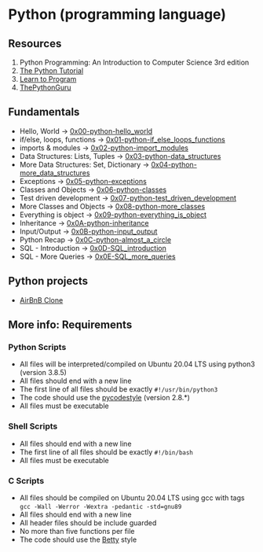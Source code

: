 # Python (programming language)
## Resources
1. Python Programming: An Introduction to Computer Science 3rd edition
2. [The Python Tutorial](https://docs.python.org/3.4/tutorial/index.html)
3. [Learn to Program](https://www.youtube.com/playlist?list=PLGLfVvz_LVvTn3cK5e6LjhgGiSeVlIRwt)
4. [ThePythonGuru](./https://thepythonguru.com/)

## Fundamentals
* Hello, World -> [0x00-python-hello_world](./0x00-python-hello_world)
* if/else, loops, functions -> [0x01-python-if_else_loops_functions](./0x01-python-if_else_loops_functions)
* imports & modules -> [0x02-python-import_modules](./0x02-python-import_modules)
* Data Structures: Lists, Tuples -> [0x03-python-data_structures](./0x03-python-data_structures)
* More Data Structures: Set, Dictionary -> [0x04-python-more_data_structures](./0x04-python-more_data_structures)
* Exceptions -> [0x05-python-exceptions](./0x05-python-exceptions)
* Classes and Objects -> [0x06-python-classes](./0x06-python-classes)
* Test driven development -> [0x07-python-test_driven_development](./0x07-python-test_driven_development)
* More Classes and Objects -> [0x08-python-more_classes](./0x08-python-more_classes)
* Everything is object -> [0x09-python-everything_is_object](./0x09-python-everything_is_object)
* Inheritance -> [0x0A-python-inheritance](./0x0A-python-inheritance)
* Input/Output -> [0x0B-python-input_output](./0x0B-python-input_output)
* Python Recap -> [0x0C-python-almost_a_circle](./0x0C-python-almost_a_circle)
* SQL - Introduction -> [0x0D-SQL_introduction](./0x0D-SQL_introduction)
* SQL - More Queries -> [0x0E-SQL_more_queries](./0x0E-SQL_more_queries)

## Python projects
* [AirBnB Clone](https://github.com/leroysb/AirBnB_clone)

## More info: Requirements

### Python Scripts
* All files will be interpreted/compiled on Ubuntu 20.04 LTS using python3 (version 3.8.5)
* All files should end with a new line
* The first line of all files should be exactly `#!/usr/bin/python3`
* The code should use the [pycodestyle](./https://github.com/PyCQA/pycodestyle/issues/466) (version 2.8.*)
* All files must be executable

### Shell Scripts
* All files should end with a new line
* The first line of all files should be exactly `#!/bin/bash`
* All files must be executable

### C Scripts
* All files should be compiled on Ubuntu 20.04 LTS using gcc with tags
`gcc -Wall -Werror -Wextra -pedantic -std=gnu89`
* All files should end with a new line
* All header files should be include guarded
* No more than five functions per file
* The code should use the [Betty](https://github.com/holbertonschool/Betty) style

